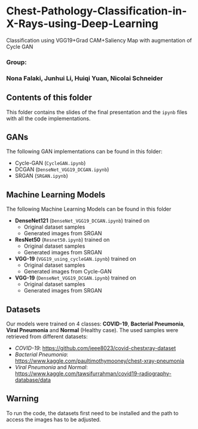 # Chest-Pathology-Classification-in-X-Rays-using-Deep-Learning
Classification using VGG19+Grad CAM+Saliency Map with augmentation of Cycle GAN
### Group: 
### Nona Falaki, Junhui Li, Huiqi Yuan, Nicolai Schneider

## Contents of this folder
This folder contains the slides of the final presentation and the `ipynb` files with all the code implementations.

## GANs
The following GAN implementations can be found in this folder:
* Cycle-GAN (`CycleGAN.ipynb`)
* DCGAN (`DenseNet_VGG19_DCGAN.ipynb`)
* SRGAN (`SRGAN.ipynb`)

## Machine Learning Models
The following Machine Learning Models can be found in this folder
* __DenseNet121__ (`DenseNet_VGG19_DCGAN.ipynb`) trained on
    * Original dataset samples
    * Generated images from SRGAN
* __ResNet50__ (`Resnet50.ipynb`) trained on
   * Original dataset samples
   * Generated images from SRGAN
* __VGG-19__ (`VGG19_using_cycleGAN.ipynb`) trained on
   * Original dataset samples
   * Generated images from Cycle-GAN
* __VGG-19__ (`DenseNet_VGG19_DCGAN.ipynb`) trained on
   * Original dataset samples
   * Generated images from SRGAN

## Datasets
Our models were trained on 4 classes: __COVID-19__, __Bacterial Pneumonia__, __Viral Pneumonia__ and __Normal__ (Healthy case). The used samples were retrieved from different datasets:
* *COVID-19*: https://github.com/ieee8023/covid-chestxray-dataset
* *Bacterial Pneumonia*: https://www.kaggle.com/paultimothymooney/chest-xray-pneumonia
* *Viral Pneumonia* and *Normal*: https://www.kaggle.com/tawsifurrahman/covid19-radiography-database/data

## Warning
To run the code, the datasets first need to be installed and the path to access the images has to be adjusted.

